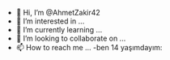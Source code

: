 - 👋 Hi, I’m @AhmetZakir42
- 👀 I’m interested in ...
- 🌱 I’m currently learning ...
- 💞️ I’m looking to collaborate on ...
- 📫 How to reach me ...
-ben 14  yaşımdayım:
<!---
AhmetZakir42/AhmetZakir42 is a ✨ special ✨ repository because its `README.md` (this file) appears on your GitHub profile.
You can click the Preview link to take a look at your changes.
--->
